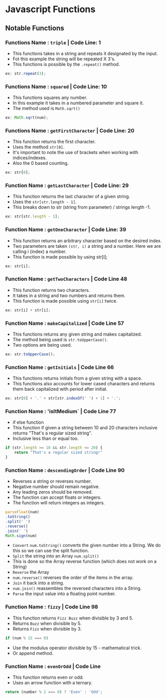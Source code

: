 # Javascript Functions
## Notable Functions

### Functions Name : `triple` | Code Line: 1
* This functions takes in a string and repeats it designated by the input.
* Fot this example the string will be repeated X 3's.
* This functions is possible by the `.repeat()` method.
```javascript
ex: str.repeat(3);
```
### Functions Name : `squared` | Code Line: 10
* This functions squares any number.
* In this example it takes in a numbered parameter and square it.
* The method used is `Math.sqrt()`
```javascript 
ex: Math.sqrt(num);
```
### Functions Name : `getFirstCharacter` | Code Line: 20
* This function returns the first character.
* Uses the method `str[0]`.
* It's important to note the use of brackets when working with indices/indexes.
* Also the 0 based counting.
```javascript
ex: str[0];
```
### Function Name : `getLastCharacter` | Code Line: 29
* This function returns the last character of a given string.
* Uses the `str[str.length - 1]`.
* This breaks down to str (string from parameter) / strings length -1.
```javascript 
ex: str[str.length - 1];
```
### Function Name : `getOneCharacter` | Code Line: 39
* This function returns an arbitrary character based on the desired index.
* Two parameters are taken `(str, i)` a string and a number.  Here we are calling i (index) a number.
* This function is made possible by using str[i];
```javascript
ex: str[i];
```
### Function Name : `getTwoCharacters` | Code Line 48
* This function returns two characters. 
* It takes in a string and two numbers and returns them.
* This function is made possible using `str[i]` twice.
```javascript
ex: str[i] + str[i];
```
### Function Name : `makeCapitalized` | Code Line 57
* This functions returns any given string and makes capitalized.
* The method being used is `str.toUpperCase()`.
* Two options are being used.
```javascript
ex: str.toUpperCase();
```
### Function Name : `getInitials` | Code Line 66
* This functions returns initials from a given string with a space.
* This functions also accounts for lower cased characters and returns them back capitalized with period after initial.
```javascript
ex: str[0] + '.' + str[str.indexOf(' ') + 1] + '.';
```
### Function Name : 'isItMedium` | Code Line 77
* if else function 
* This function if given a string between 10 and 20 characters inclusive returns "That's a regular sized string".
* Inclusive less than or equal too.
```javascript 
if (str.length >= 10 && str.length <= 20) {
    return "That's a regular sized string!"
}
```
### Function Name : `descendingOrder` | Code Line 90
*  Reverses a string or reverses number.
*  Negative number should remain negative.
*  Any leading zeros should be removed.
*  The function can accept floats or integers.
*  The function will return integers as integers.
```javascript 
parseFloat(num)
.toString()
.split(' ')
.reverse()
.join(' ')
Math.sign(num)
```
* `Convert` `num.toString()` converts the given number into a String. We do this so we can use the split function.
* `Split` the string into an Array `num.split()`
* This is done so the Array reverse function (which does not work on a String)
* `Reverse` the Array
* `num.reverse()` reverses the order of the items in the array.
* `Join` it back into a string.
* `num.join()` reassembles the reversed characters into a String.
* `Parse` the input value into a floating point number.

### Function Name : `fizzy` | Code Line 98
* This function returns `Fizz Buzz` when divisible by 3 and 5.
* Returns `Buzz` when divisible by 5.
* Returns `Fizz` when divisible by 3.
```javascript 
if (num % 15 === 0)
```
* Use the modulus operator divisible by 15 - mathematical trick.
* Or append method.

### Function Name : `evenOrOdd` | Code Line 
* This function returns even or odd.
* Uses an arrow function with a ternary.
```javascript 
return (number % 2 === 0) ? 'Even' : 'Odd';
```

